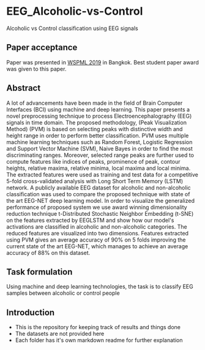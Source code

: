 # EEG_Alcoholic-vs-Control
Alcoholic vs Control classification using EEG signals

## Paper acceptance
Paper was presented in [WSPML 2019](http://www.wspml.org/2019.html) in Bangkok. Best student paper award was given to this paper.

## Abstract
A lot of advancements have been made in the field of Brain Computer Interfaces (BCI) using machine and deep learning. This paper presents a novel preprocessing technique to process Electroencephalography (EEG) signals in time domain. The proposed methodology, (Peak Visualization Method) (PVM) is based on selecting peaks with distinctive width and height range in order to perform better classification. PVM uses multiple machine learning techniques such as Random Forest, Logistic Regression and Support Vector Machine (SVM), Naive Bayes in order to find the most discriminating ranges. Moreover, selected range peaks are further used to compute features like indices of peaks, prominence of peak, contour heights, relative maxima, relative minima, local maxima and local minima. The extracted features were used as training and test data for a competitive 5-fold cross-validated analysis with Long Short Term Memory (LSTM) network. A publicly available EEG dataset for alcoholic and non-alcoholic classification was used to compare the proposed technique with state of the art EEG-NET deep learning model. In order to visualize the generalized performance of proposed system we use award winning dimensionality reduction technique t-Distributed Stochastic Neighbor Embedding (t-SNE) on the features extracted by EEGLSTM and show how our model's activations are classified in alcoholic and non-alcoholic categories. The reduced features are visualized into two dimensions. Features extracted using PVM gives an average accuracy of 90% on 5 folds improving the current state of the art EEG-NET, which manages to achieve an average accuracy of 88% on this dataset.

## Task formulation
Using machine and deep learning technologies, the task is to classify EEG samples between alcoholic or control people

## Introduction

- This is the repository for keeping track of results and things done
- The datasets are not provided here
- Each folder has it's own markdown readme for further explanation
